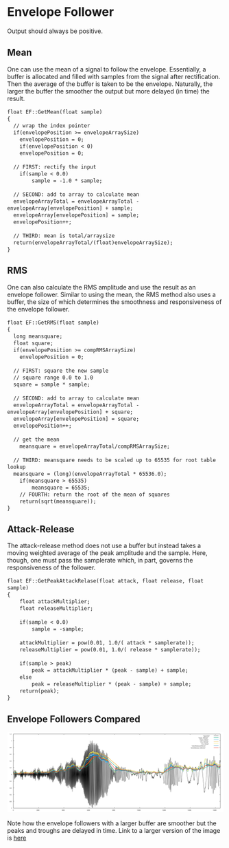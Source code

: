 # Envelope Follower

Output should always be positive.

## Mean
One can use the mean of a signal to follow the envelope. Essentially, a buffer is allocated and filled with samples from the signal after rectification. Then the average of the buffer is taken to be the envelope. Naturally, the larger the buffer the smoother the output but more delayed (in time) the result.

```
float EF::GetMean(float sample)
{
  // wrap the index pointer
  if(envelopePosition >= envelopeArraySize)
    envelopePosition = 0;
	if(envelopePosition < 0)
    envelopePosition = 0;

  // FIRST: rectify the input
	if(sample < 0.0)
		sample = -1.0 * sample;

  // SECOND: add to array to calculate mean
  envelopeArrayTotal = envelopeArrayTotal - envelopeArray[envelopePosition] + sample;
  envelopeArray[envelopePosition] = sample;
  envelopePosition++;

  // THIRD: mean is total/arraysize
  return(envelopeArrayTotal/(float)envelopeArraySize);
}
```

## RMS

One can also calculate the RMS amplitude and use the result as an envelope follower. Similar to using the mean, the RMS method also uses a buffer, the size of which determines the smoothness and responsiveness of the envelope follower.

```
float EF::GetRMS(float sample)
{
  long meansquare;
  float square;
  if(envelopePosition >= compRMSArraySize)
    envelopePosition = 0;

  // FIRST: square the new sample
  // square range 0.0 to 1.0
  square = sample * sample;

  // SECOND: add to array to calculate mean
  envelopeArrayTotal = envelopeArrayTotal - envelopeArray[envelopePosition] + square;
  envelopeArray[envelopePosition] = square;
  envelopePosition++;

  // get the mean
	meansquare = envelopeArrayTotal/compRMSArraySize;

  // THIRD: meansquare needs to be scaled up to 65535 for root table lookup
  meansquare = (long)(envelopeArrayTotal * 65536.0);
	if(meansquare > 65535)
		meansquare = 65535;
    // FOURTH: return the root of the mean of squares
    return(sqrt(meansquare));
}
```

## Attack-Release

The attack-release method does not use a buffer but instead takes a moving weighted average of the peak amplitude and the sample. Here, though, one must pass the samplerate which, in part, governs the responsiveness of the follower.

```
float EF::GetPeakAttackRelase(float attack, float release, float sample)
{
	float attackMultiplier;
	float releaseMultiplier;

	if(sample < 0.0)
		sample = -sample;

	attackMultiplier = pow(0.01, 1.0/( attack * samplerate));
	releaseMultiplier = pow(0.01, 1.0/( release * samplerate));

	if(sample > peak)
		peak = attackMultiplier * (peak - sample) + sample;
	else
		peak = releaseMultiplier * (peak - sample) + sample;
	return(peak);
}
```

## Envelope Followers Compared

![Envelope Followers Compared](/ucsdResources/envelopes/images/envFollowersCompared.svg)

Note how the envelope followers with a larger buffer are smoother but the peaks and troughs are delayed in time. Link to a larger version of the image is [here](/images/envFollowersCompared_large.svg)
